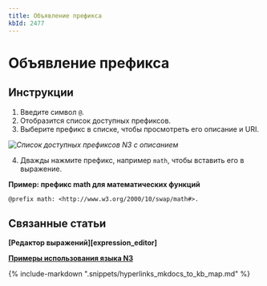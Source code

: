 ```yaml
---
title: Объявление префикса
kbId: 2477
---
```


# Объявление префикса

## Инструкции

1. Введите символ `@`.
2. Отобразится список доступных префиксов.
3. Выберите префикс в списке, чтобы просмотреть его описание и URI.

_![Список доступных префиксов N3 с описанием](https://kb.comindware.ru/assets/n3_editor_prefix_autocomplete.png)_

4. Дважды нажмите префикс, например `math`, чтобы вставить его в выражение.

**Пример: префикс math для математических функций**

```
@prefix math: <http://www.w3.org/2000/10/swap/math#>.               
```

## Связанные статьи

**[Редактор выражений][expression_editor]**

**[Примеры использования языка N3](https://kb.comindware.ru/category.php?id=408)**

{% include-markdown ".snippets/hyperlinks_mkdocs_to_kb_map.md" %}
